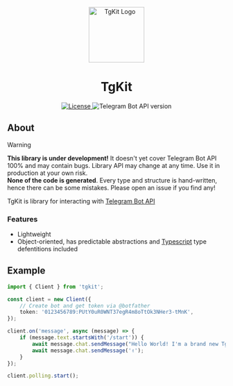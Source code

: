 <p align="center">
    <img src="https://i.imgur.com/Y7tzNEI.png" alt="TgKit Logo" width="128" height="128">
    <h1 align="center">TgKit</h1>
</p>

<p align="center">
  <a aria-label="License" href="https://github.com/sadnesszephyr/tgkit/blob/main/license">
    <img
		alt="License"
		src="https://img.shields.io/github/license/sadnesszephyr/tgkit?style=for-the-badge&labelColor=1A1A1A"
	>
  </a>
  <a aria-label="Bot API version">
    <img
		alt="Telegram Bot API version"
		src="https://img.shields.io/badge/Bot%20API-7.6-1d98dc?labelColor=%231A1A1A&logo=telegram&logoColor=%23FFF&style=for-the-badge"
	>
  </a>
</p>

## About

> [!WARNING]  
> **This library is under development!** It doesn't yet cover Telegram Bot API 100% and may contain bugs. Library API may change at any time. Use it in production at your own risk.  
> **None of the code is generated**. Every type and structure is hand-written, hence there can be some mistakes. Please open an issue if you find any!

TgKit is library for interacting with [Telegram Bot API](https://core.telegram.org/bots/api)

### Features

-   Lightweight
-   Object-oriented, has predictable abstractions and [Typescript](https://typescriptlang.org/) type defentitions included

## Example

```ts
import { Client } from 'tgkit';

const client = new Client({
	// Create bot and get token via @botfather
	token: '0123456789:PUtY0uR0WNT37egR4m8oTtOk3NHer3-tMnK',
});

client.on('message', async (message) => {
	if (message.text.startsWith('/start')) {
		await message.chat.sendMessage("Hello World! I'm a brand new TgKit bot");
		await message.chat.sendMessage('✌️');
	}
});

client.polling.start();
```
